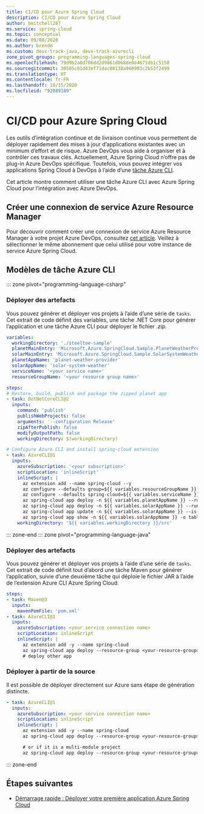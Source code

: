 ```yaml
---
title: CI/CD pour Azure Spring Cloud
description: CI/CD pour Azure Spring Cloud
author: bmitchell287
ms.service: spring-cloud
ms.topic: conceptual
ms.date: 09/08/2020
ms.author: brendm
ms.custom: devx-track-java, devx-track-azurecli
zone_pivot_groups: programming-languages-spring-cloud
ms.openlocfilehash: 79d9b2a0d706dd2d9861d068de0e4671db1c5158
ms.sourcegitcommit: 30505c01d43ef71dac08138a960903c2b53f2499
ms.translationtype: HT
ms.contentlocale: fr-FR
ms.lasthandoff: 10/15/2020
ms.locfileid: "92089109"
---
```

# <a name="cicd-for-azure-spring-cloud"></a>CI/CD pour Azure Spring Cloud

Les outils d’intégration continue et de livraison continue vous permettent de déployer rapidement des mises à jour d’applications existantes avec un minimum d’effort et de risque. Azure DevOps vous aide à organiser et à contrôler ces travaux clés. Actuellement, Azure Spring Cloud n’offre pas de plug-in Azure DevOps spécifique.  Toutefois, vous pouvez intégrer vos applications Spring Cloud à DevOps à l’aide d’une [tâche Azure CLI](/azure/devops/pipelines/tasks/deploy/azure-cli?preserve-view=true&view=azure-devops).

Cet article montre comment utiliser une tâche Azure CLI avec Azure Spring Cloud pour l’intégration avec Azure DevOps.

## <a name="create-an-azure-resource-manager-service-connection"></a>Créer une connexion de service Azure Resource Manager

Pour découvrir comment créer une connexion de service Azure Resource Manager à votre projet Azure DevOps, consultez [cet article](/azure/devops/pipelines/library/connect-to-azure?preserve-view=true&view=azure-devops). Veillez à sélectionner le même abonnement que celui utilisé pour votre instance de service Azure Spring Cloud.

## <a name="azure-cli-task-templates"></a>Modèles de tâche Azure CLI
::: zone pivot="programming-language-csharp"
### <a name="deploy-artifacts"></a>Déployer des artefacts

Vous pouvez générer et déployer vos projets à l’aide d’une série de `tasks`. Cet extrait de code définit des variables, une tâche .NET Core pour générer l’application et une tâche Azure CLI pour déployer le fichier *.zip*.

```yaml
variables:
  workingDirectory: './steeltoe-sample'
  planetMainEntry: 'Microsoft.Azure.SpringCloud.Sample.PlanetWeatherProvider.dll'
  solarMainEntry: 'Microsoft.Azure.SpringCloud.Sample.SolarSystemWeather.dll'
  planetAppName: 'planet-weather-provider'
  solarAppName: 'solar-system-weather'
  serviceName: '<your service name>'
  resourceGroupName: '<your resource group name>'

steps:
# Restore, build, publish and package the zipped planet app
- task: DotNetCoreCLI@2
  inputs:
    command: 'publish'
    publishWebProjects: false
    arguments: '--configuration Release'
    zipAfterPublish: false
    modifyOutputPath: false
    workingDirectory: $(workingDirectory)

# Configure Azure CLI and install spring-cloud extension
- task: AzureCLI@1
  inputs:
    azureSubscription: '<your subscription>'
    scriptLocation: 'inlineScript'
    inlineScript: |
      az extension add --name spring-cloud --y
      az configure --defaults group=${{ variables.resourceGroupName }}
      az configure --defaults spring-cloud=${{ variables.serviceName }}
      az spring-cloud app deploy -n ${{ variables.planetAppName }} --runtime-version NetCore_31 --main-entry ${{ variables.planetMainEntry }} --artifact-path ./${{ variables.planetAppName }}/publish-deploy-planet.zip
      az spring-cloud app deploy -n ${{ variables.solarAppName }} --runtime-version NetCore_31 --main-entry ${{ variables.solarMainEntry }} --artifact-path ./${{ variables.solarAppName }}/publish-deploy-solar.zip
      az spring-cloud app update -n ${{ variables.solarAppName }} --is-public true
      az spring-cloud app show -n ${{ variables.solarAppName }} -o table
    workingDirectory: '${{ variables.workingDirectory }}/src'
```

::: zone-end
::: zone pivot="programming-language-java"
### <a name="deploy-artifacts"></a>Déployer des artefacts

Vous pouvez générer et déployer vos projets à l’aide d’une série de `tasks`. Cet extrait de code définit tout d’abord une tâche Maven pour générer l’application, suivie d’une deuxième tâche qui déploie le fichier JAR à l’aide de l’extension Azure CLI Azure Spring Cloud.

```yaml
steps:
- task: Maven@3
  inputs:
    mavenPomFile: 'pom.xml'
- task: AzureCLI@1
  inputs:
    azureSubscription: <your service connection name>
    scriptLocation: inlineScript
    inlineScript: |
      az extension add -y --name spring-cloud
      az spring-cloud app deploy --resource-group <your-resource-group> --service <your-spring-cloud-service> --name <app-name> --jar-path ./target/your-result-jar.jar
      # deploy other app
```

### <a name="deploy-from-source"></a>Déployer à partir de la source

Il est possible de déployer directement sur Azure sans étape de génération distincte.

```yaml
- task: AzureCLI@1
  inputs:
    azureSubscription: <your service connection name>
    scriptLocation: inlineScript
    inlineScript: |
      az extension add -y --name spring-cloud
      az spring-cloud app deploy --resource-group <your-resource-group> --service <your-spring-cloud-service> --name <app-name>

      # or if it is a multi-module project
      az spring-cloud app deploy --resource-group <your-resource-group> --service <your-spring-cloud-service> --name <app-name> --target-module relative/path/to/module
```
::: zone-end

## <a name="next-steps"></a>Étapes suivantes

* [Démarrage rapide : Déployer votre première application Azure Spring Cloud](spring-cloud-quickstart.md)